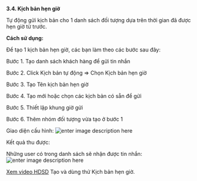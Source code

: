 **3.4. Kịch bản hẹn giờ**

Tự động gửi kịch bản cho 1 danh sách đối tượng dựa trên thời gian đã được hẹn giờ từ trước.

**Cách sử dụng:**

Để tạo 1 kịch bản hẹn giờ, các bạn làm theo các bước sau đây:

Bước 1. Tạo danh sách khách hàng để gửi tin nhắn

Bước 2. Click Kịch bản tự động => Chọn Kịch bản hẹn giờ

Bước 3. Tạo Tên kịch bản hẹn giờ

Bước 4. Tạo mới hoặc chọn các kịch bản có sẵn để gửi

Bước 5. Thiết lập khung giờ gửi

Bước 6. Thêm nhóm đối tượng vừa tạo ở bước 1

Giao diện cấu hình:
![enter image description here](https://static8.muarecdn.com/original/muare/images/2019/11/19/5383813_41.png)

Kết quả thu được:

Những user có trong danh sách sẽ nhận được tin nhắn:
![enter image description here](https://static8.muarecdn.com/original/muare/images/2019/11/19/5383822_42.png)

[Xem video HDSD](https://youtu.be/2_AWW2NjB54?list=PLYQfkp8M9WLWe-uVRzY8PaKyo_k5NO2l7) Tạo và dùng thử Kịch bản hẹn giờ.


